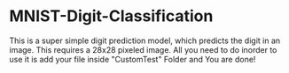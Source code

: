# MNIST-Digit-Classification
 This is a super simple digit prediction model, which predicts the digit in an image. This requires a 28x28 pixeled image. All you need to do inorder to use it is add your file inside "CustomTest" Folder and You are done!
